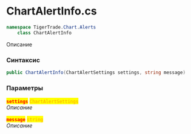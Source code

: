 
# ChartAlertInfo.cs
```csharp
namespace TigerTrade.Chart.Alerts  
    class ChartAlertInfo
```

Описание

### Синтаксис
```csharp
public ChartAlertInfo(ChartAlertSettings settings, string message)
```

### Параметры  
<mark style="color:red;">**`settings`**</mark> <mark style="color:orange;">`ChartAlertSettings`</mark>  
 *Описание*  
  
<mark style="color:red;">**`message`**</mark> <mark style="color:orange;">`string`</mark>  
 *Описание*  
  

                    
                    